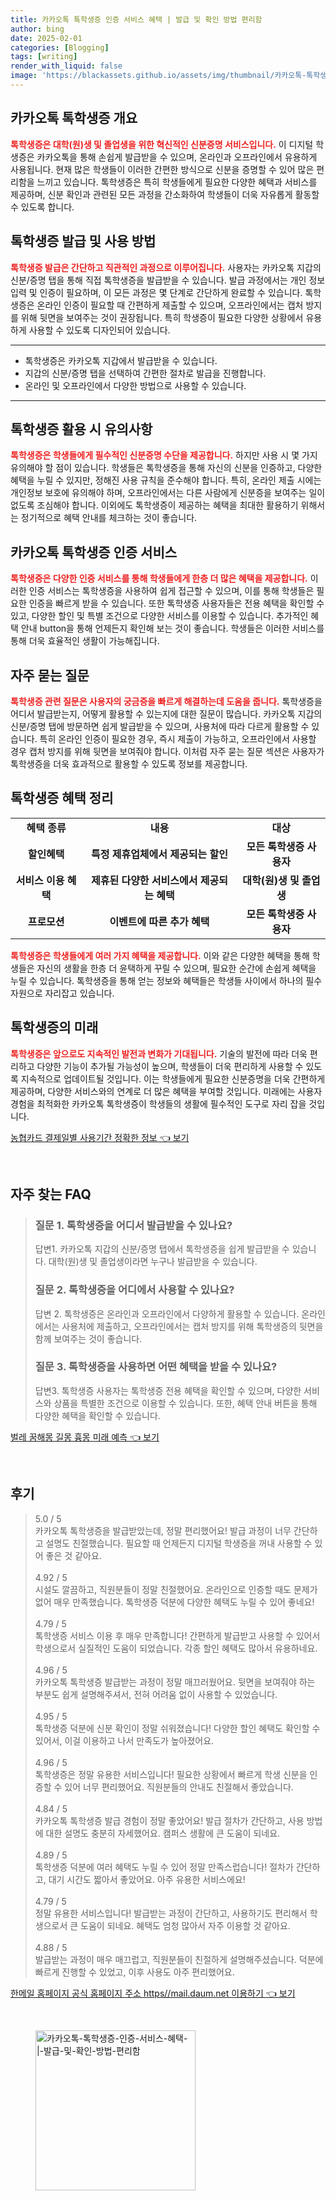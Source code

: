 ```yaml
---
title: 카카오톡 톡학생증 인증 서비스 혜택 | 발급 및 확인 방법 편리함
author: bing
date: 2025-02-01
categories: [Blogging]
tags: [writing]
render_with_liquid: false
image: 'https://blackassets.github.io/assets/img/thumbnail/카카오톡-톡학생증-인증-서비스-혜택-|-발급-및-확인-방법-편리함.webp'
---
```



<h2 id='카카오톡_톡학생증_개요'>카카오톡 톡학생증 개요</h2>

<p><b><span style="color: #ee2323;">톡학생증은 대학(원)생 및 졸업생을 위한 혁신적인 신분증명 서비스입니다.</span></b> 이 디지털 학생증은 카카오톡을 통해 손쉽게 발급받을 수 있으며, 온라인과 오프라인에서 유용하게 사용됩니다. 현재 많은 학생들이 이러한 간편한 방식으로 신분을 증명할 수 있어 많은 편리함을 느끼고 있습니다. 톡학생증은 특히 학생들에게 필요한 다양한 혜택과 서비스를 제공하며, 신분 확인과 관련된 모든 과정을 간소화하여 학생들이 더욱 자유롭게 활동할 수 있도록 합니다.</p>

<h2 id='톡학생증_발급_및_사용_방법'>톡학생증 발급 및 사용 방법</h2>

<p><b><span style="color: #ee2323;">톡학생증 발급은 간단하고 직관적인 과정으로 이루어집니다.</span></b> 사용자는 카카오톡 지갑의 신분/증명 탭을 통해 직접 톡학생증을 발급받을 수 있습니다. 발급 과정에서는 개인 정보 입력 및 인증이 필요하며, 이 모든 과정은 몇 단계로 간단하게 완료할 수 있습니다. 톡학생증은 온라인 인증이 필요할 때 간편하게 제출할 수 있으며, 오프라인에서는 캡처 방지를 위해 뒷면을 보여주는 것이 권장됩니다. 특히 학생증이 필요한 다양한 상황에서 유용하게 사용할 수 있도록 디자인되어 있습니다.</p>

<hr />

<ul>
    <li>톡학생증은 카카오톡 지갑에서 발급받을 수 있습니다.</li>
    <li>지갑의 신분/증명 탭을 선택하여 간편한 절차로 발급을 진행합니다.</li>
    <li>온라인 및 오프라인에서 다양한 방법으로 사용할 수 있습니다.</li>
</ul>

<hr />

<h2 id='톡학생증_활용_시_유의사항'>톡학생증 활용 시 유의사항</h2>

<p><b><span style="color: #ee2323;">톡학생증은 학생들에게 필수적인 신분증명 수단을 제공합니다.</span></b> 하지만 사용 시 몇 가지 유의해야 할 점이 있습니다. 학생들은 톡학생증을 통해 자신의 신분을 인증하고, 다양한 혜택을 누릴 수 있지만, 정해진 사용 규칙을 준수해야 합니다. 특히, 온라인 제출 시에는 개인정보 보호에 유의해야 하며, 오프라인에서는 다른 사람에게 신분증을 보여주는 일이 없도록 조심해야 합니다. 이외에도 톡학생증이 제공하는 혜택을 최대한 활용하기 위해서는 정기적으로 혜택 안내를 체크하는 것이 좋습니다.</p>

<h2 id='카카오톡_톡학생증_인증_서비스'>카카오톡 톡학생증 인증 서비스</h2>

<p><b><span style="color: #ee2323;">톡학생증은 다양한 인증 서비스를 통해 학생들에게 한층 더 많은 혜택을 제공합니다.</span></b> 이러한 인증 서비스는 톡학생증을 사용하여 쉽게 접근할 수 있으며, 이를 통해 학생들은 필요한 인증을 빠르게 받을 수 있습니다. 또한 톡학생증 사용자들은 전용 혜택을 확인할 수 있고, 다양한 할인 및 특별 조건으로 다양한 서비스를 이용할 수 있습니다. 추가적인 혜택 안내 button을 통해 언제든지 확인해 보는 것이 좋습니다. 학생들은 이러한 서비스를 통해 더욱 효율적인 생활이 가능해집니다.</p>

<h2 id='자주_묻는_질문'>자주 묻는 질문</h2>

<p><b><span style="color: #ee2323;">톡학생증 관련 질문은 사용자의 궁금증을 빠르게 해결하는데 도움을 줍니다.</span></b> 톡학생증을 어디서 발급받는지, 어떻게 활용할 수 있는지에 대한 질문이 많습니다. 카카오톡 지갑의 신분/증명 탭에 방문하면 쉽게 발급받을 수 있으며, 사용처에 따라 다르게 활용할 수 있습니다. 특히 온라인 인증이 필요한 경우, 즉시 제출이 가능하고, 오프라인에서 사용할 경우 캡처 방지를 위해 뒷면을 보여줘야 합니다. 이처럼 자주 묻는 질문 섹션은 사용자가 톡학생증을 더욱 효과적으로 활용할 수 있도록 정보를 제공합니다.</p>

<h2 id='톡학생증_혜택_정리'>톡학생증 혜택 정리</h2>

<table>
    <tr>
        <td style="text-align: center; height: 17px;"><b>혜택 종류</b></td>
        <td style="text-align: center; height: 17px;"><b>내용</b></td>
        <td style="text-align: center; height: 17px;"><b>대상</b></td>
    </tr>
    <tr>
        <td style="text-align: center; height: 17px;"><b>할인혜택</b></td>
        <td style="text-align: center; height: 17px;"><b>특정 제휴업체에서 제공되는 할인</b></td>
        <td style="text-align: center; height: 17px;"><b>모든 톡학생증 사용자</b></td>
    </tr>
    <tr>
        <td style="text-align: center; height: 17px;"><b>서비스 이용 혜택</b></td>
        <td style="text-align: center; height: 17px;"><b>제휴된 다양한 서비스에서 제공되는 혜택</b></td>
        <td style="text-align: center; height: 17px;"><b>대학(원)생 및 졸업생</b></td>
    </tr>
    <tr>
        <td style="text-align: center; height: 17px;"><b>프로모션</b></td>
        <td style="text-align: center; height: 17px;"><b>이벤트에 따른 추가 혜택</b></td>
        <td style="text-align: center; height: 17px;"><b>모든 톡학생증 사용자</b></td>
    </tr>
</table>

<p><b><span style="color: #ee2323;">톡학생증은 학생들에게 여러 가지 혜택을 제공합니다.</span></b> 이와 같은 다양한 혜택을 통해 학생들은 자신의 생활을 한층 더 윤택하게 꾸릴 수 있으며, 필요한 순간에 손쉽게 혜택을 누릴 수 있습니다. 톡학생증을 통해 얻는 정보와 혜택들은 학생들 사이에서 하나의 필수 자원으로 자리잡고 있습니다.</p>

<h2 id='톡학생증의_미래'>톡학생증의 미래</h2>

<p><b><span style="color: #ee2323;">톡학생증은 앞으로도 지속적인 발전과 변화가 기대됩니다.</span></b> 기술의 발전에 따라 더욱 편리하고 다양한 기능이 추가될 가능성이 높으며, 학생들이 더욱 편리하게 사용할 수 있도록 지속적으로 업데이트될 것입니다. 이는 학생들에게 필요한 신분증명을 더욱 간편하게 제공하며, 다양한 서비스와의 연계로 더 많은 혜택을 부여할 것입니다. 미래에는 사용자 경험을 최적화한 카카오톡 톡학생증이 학생들의 생활에 필수적인 도구로 자리 잡을 것입니다.</p>


<p><a class="click-button" title="농협카드 결제일별 사용기간 정확한 정보" href="https://blackassets.github.io/posts/%EB%86%8D%ED%98%91%EC%B9%B4%EB%93%9C-%EA%B2%B0%EC%A0%9C%EC%9D%BC%EB%B3%84-%EC%82%AC%EC%9A%A9%EA%B8%B0%EA%B0%84-%EC%A0%95%ED%99%95%ED%95%9C-%EC%A0%95%EB%B3%B4/" rel="dofollow">농협카드 결제일별 사용기간 정확한 정보 👈 보기</a></p><br>
<h2 id='자주_찾는_FAQ'>자주 찾는 FAQ</h2>
<div itemscope="" itemtype="https://schema.org/FAQPage"> 
<blockquote> 
<div itemscope="" itemprop="mainEntity" itemtype="https://schema.org/Question"> 
<h3 itemprop="name">질문 1. 톡학생증을 어디서 발급받을 수 있나요?</h3> 
<div itemscope="" itemprop="acceptedAnswer" itemtype="https://schema.org/Answer"> 
<span itemprop="text"> 
<p>답변1. 카카오톡 지갑의 신분/증명 탭에서 톡학생증을 쉽게 발급받을 수 있습니다. 대학(원)생 및 졸업생이라면 누구나 발급받을 수 있습니다.</p> 
</span> 
</div> 
</div> 

<div itemscope="" itemprop="mainEntity" itemtype="https://schema.org/Question"> 
<h3 itemprop="name">질문 2. 톡학생증을 어디에서 사용할 수 있나요?</h3> 
<div itemscope="" itemprop="acceptedAnswer" itemtype="https://schema.org/Answer"> 
<span itemprop="text"> 
<p>답변 2. 톡학생증은 온라인과 오프라인에서 다양하게 활용할 수 있습니다. 온라인에서는 사용처에 제출하고, 오프라인에서는 캡처 방지를 위해 톡학생증의 뒷면을 함께 보여주는 것이 좋습니다.</p> 
</span> 
</div> 
</div> 

<div itemscope="" itemprop="mainEntity" itemtype="https://schema.org/Question"> 
<h3 itemprop="name">질문 3. 톡학생증을 사용하면 어떤 혜택을 받을 수 있나요?</h3> 
<div itemscope="" itemprop="acceptedAnswer" itemtype="https://schema.org/Answer"> 
<span itemprop="text"> 
<p>답변3. 톡학생증 사용자는 톡학생증 전용 혜택을 확인할 수 있으며, 다양한 서비스와 상품을 특별한 조건으로 이용할 수 있습니다. 또한, 혜택 안내 버튼을 통해 다양한 혜택을 확인할 수 있습니다.</p> 
</span> 
</div> 
</div> 

</blockquote> 
</div>
<p><a class="click-button" title="벌레 꿈해몽 길몽 흉몽 미래 예측" href="https://blackassets.github.io/posts/%EB%B2%8C%EB%A0%88-%EA%BF%88%ED%95%B4%EB%AA%BD-%EA%B8%B8%EB%AA%BD-%ED%9D%89%EB%AA%BD-%EB%AF%B8%EB%9E%98-%EC%98%88%EC%B8%A1/" rel="dofollow">벌레 꿈해몽 길몽 흉몽 미래 예측 👈 보기</a></p><br>
<h2 id='후기'>후기</h2>
<div itemscope itemtype="https://schema.org/Product">
  <blockquote>
  <div itemprop="review" itemscope itemtype="https://schema.org/Review">
      <div itemprop="reviewRating" itemscope itemtype="https://schema.org/Rating"> <span itemprop="ratingValue">5.0</span> / <span itemprop="bestRating">5</span> </div>
      <span itemprop="reviewBody">카카오톡 톡학생증을 발급받았는데, 정말 편리했어요! 발급 과정이 너무 간단하고 설명도 친절했습니다. 필요할 때 언제든지 디지털 학생증을 꺼내 사용할 수 있어 좋은 것 같아요.</span>
  </div>
  <br>
  <div itemprop="review" itemscope itemtype="https://schema.org/Review">
      <div itemprop="reviewRating" itemscope itemtype="https://schema.org/Rating"> <span itemprop="ratingValue">4.92</span> / <span itemprop="bestRating">5</span> </div>
      <span itemprop="reviewBody">시설도 깔끔하고, 직원분들이 정말 친절했어요. 온라인으로 인증할 때도 문제가 없어 매우 만족했습니다. 톡학생증 덕분에 다양한 혜택도 누릴 수 있어 좋네요!</span>
  </div>
  <br>
  <div itemprop="review" itemscope itemtype="https://schema.org/Review">
      <div itemprop="reviewRating" itemscope itemtype="https://schema.org/Rating"> <span itemprop="ratingValue">4.79</span> / <span itemprop="bestRating">5</span> </div>
      <span itemprop="reviewBody">톡학생증 서비스 이용 후 매우 만족합니다! 간편하게 발급받고 사용할 수 있어서 학생으로서 실질적인 도움이 되었습니다. 각종 할인 혜택도 많아서 유용하네요.</span>
  </div>
  <br>
  <div itemprop="review" itemscope itemtype="https://schema.org/Review">
      <div itemprop="reviewRating" itemscope itemtype="https://schema.org/Rating"> <span itemprop="ratingValue">4.96</span> / <span itemprop="bestRating">5</span> </div>
      <span itemprop="reviewBody">카카오톡 톡학생증 발급받는 과정이 정말 매끄러웠어요. 뒷면을 보여줘야 하는 부분도 쉽게 설명해주셔서, 전혀 어려움 없이 사용할 수 있었습니다.</span>
  </div>
  <br>
  <div itemprop="review" itemscope itemtype="https://schema.org/Review">
      <div itemprop="reviewRating" itemscope itemtype="https://schema.org/Rating"> <span itemprop="ratingValue">4.95</span> / <span itemprop="bestRating">5</span> </div>
      <span itemprop="reviewBody">톡학생증 덕분에 신분 확인이 정말 쉬워졌습니다! 다양한 할인 혜택도 확인할 수 있어서, 이걸 이용하고 나서 만족도가 높아졌어요.</span>
  </div>
  <br>
  <div itemprop="review" itemscope itemtype="https://schema.org/Review">
      <div itemprop="reviewRating" itemscope itemtype="https://schema.org/Rating"> <span itemprop="ratingValue">4.96</span> / <span itemprop="bestRating">5</span> </div>
      <span itemprop="reviewBody">톡학생증은 정말 유용한 서비스입니다! 필요한 상황에서 빠르게 학생 신분을 인증할 수 있어 너무 편리했어요. 직원분들의 안내도 친절해서 좋았습니다.</span>
  </div>
  <br>
  <div itemprop="review" itemscope itemtype="https://schema.org/Review">
      <div itemprop="reviewRating" itemscope itemtype="https://schema.org/Rating"> <span itemprop="ratingValue">4.84</span> / <span itemprop="bestRating">5</span> </div>
      <span itemprop="reviewBody">카카오톡 톡학생증 발급 경험이 정말 좋았어요! 발급 절차가 간단하고, 사용 방법에 대한 설명도 충분히 자세했어요. 캠퍼스 생활에 큰 도움이 되네요.</span>
  </div>
  <br>
  <div itemprop="review" itemscope itemtype="https://schema.org/Review">
      <div itemprop="reviewRating" itemscope itemtype="https://schema.org/Rating"> <span itemprop="ratingValue">4.89</span> / <span itemprop="bestRating">5</span> </div>
      <span itemprop="reviewBody">톡학생증 덕분에 여러 혜택도 누릴 수 있어 정말 만족스럽습니다! 절차가 간단하고, 대기 시간도 짧아서 좋았어요. 아주 유용한 서비스에요!</span>
  </div>
  <br>
  <div itemprop="review" itemscope itemtype="https://schema.org/Review">
      <div itemprop="reviewRating" itemscope itemtype="https://schema.org/Rating"> <span itemprop="ratingValue">4.79</span> / <span itemprop="bestRating">5</span> </div>
      <span itemprop="reviewBody">정말 유용한 서비스입니다! 발급받는 과정이 간단하고, 사용하기도 편리해서 학생으로서 큰 도움이 되네요. 혜택도 엄청 많아서 자주 이용할 것 같아요.</span>
  </div>
  <br>
  <div itemprop="review" itemscope itemtype="https://schema.org/Review">
      <div itemprop="reviewRating" itemscope itemtype="https://schema.org/Rating"> <span itemprop="ratingValue">4.88</span> / <span itemprop="bestRating">5</span> </div>
      <span itemprop="reviewBody">발급받는 과정이 매우 매끄럽고, 직원분들이 친절하게 설명해주셨습니다. 덕분에 빠르게 진행할 수 있었고, 이후 사용도 아주 편리했어요.</span>
  </div>
  </blockquote>
</div>
<p><a class="click-button" title="한메일 홈페이지 공식 홈페이지 주소 https//mail.daum.net 이용하기" href="https://blackassets.github.io/posts/%ED%95%9C%EB%A9%94%EC%9D%BC-%ED%99%88%ED%8E%98%EC%9D%B4%EC%A7%80-%EA%B3%B5%EC%8B%9D-%ED%99%88%ED%8E%98%EC%9D%B4%EC%A7%80-%EC%A3%BC%EC%86%8C-httpsmail.daum.net-%EC%9D%B4%EC%9A%A9%ED%95%98%EA%B8%B0/" rel="dofollow">한메일 홈페이지 공식 홈페이지 주소 https//mail.daum.net 이용하기 👈 보기</a></p><br>
<figure class="image"><img src="https://blackassets.github.io/assets/img/thumbnail/카카오톡-톡학생증-인증-서비스-혜택-|-발급-및-확인-방법-편리함.webp" alt="카카오톡-톡학생증-인증-서비스-혜택-|-발급-및-확인-방법-편리함" width="256" height="256"></figure>